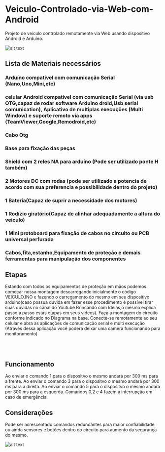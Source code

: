 # Veiculo-Controlado-via-Web-com-Android
Projeto de veículo controlado remotamente via Web usando  dispositivo Android e Arduíno.  


![alt text](https://github.com/lucascalu/Veiculo-Controlado-via-Web-com-Android/blob/master/WhatsApp%20Image%202020-08-13%20at%2010.39.16.jpeg?raw=true)

<h2>Lista de Materiais necessários </h2>

<h3> Arduíno compativel com comunicação Serial (Nano,Uno,Mini,etc) </h3>
<h3> celular Android compativel com comunicação Serial (via usb OTG,capaz de rodar software Arduino droid,Usb serial comunication), Aplicativo de multiplas execuções (Multi Window) e suporte remoto via apps (TeamViewer,Google,Remodroid,etc)  </h3>
<h3> Cabo Otg </h3>
<h3> Base para fixação das peças </h3>
<h3> Shield com 2 reles NA para arduíno (Pode ser utilizado ponte H também) </h3>
<h3> 2 Motores DC com rodas (pode ser utilizado a potencia de acordo com sua preferencia e possibilidade dentro do projeto)  </h3>
<h3> 1 Bateria(Capaz de suprir a necessidade dos motores) </h3>
<h3> 1 Rodízio giratório(Capaz de alinhar adequadamente a altura do veiculo) </h3>
<h3> 1 Mini protoboard para fixação de cabos no circuito ou PCB universal perfurada </h3>
<h3> Cabos,fita,estanho,Equipamento de proteção e demais ferramentas para manipulação dos componentes </h3>



<h2> Etapas </h2>

<p> Estando com todos os equipamentos de proteção em mãos podemos começar nossa montagem descarregando inicialmente o código VEICULO.INO e fazendo o carregamento do mesmo em seu dispositivo arduino(caso possua duvida em fazer esse procedimento é possível tirar suas duvidas no canal do Youtube Brincando com Ideias,o mesmo explica passo a passo estas etapas em seus videos).
    Faça a montagem do circuito conforme indicado no Diagrama na base.
    Conecte-se remotamente ao seu celular e abra as aplicações de comunicação serial e multi execução (Através dessa aplicação você podera deixar uma camera funcionando para monitoramento)
  
</p>

<br>  </br>

<h2> Funcionamento </h2>

<p> Ao enviar o comando 1 para o dispositvo o mesmo andará por 300 ms para a frente.
    Ao enviar o comando 3 para o dispositvo o mesmo andará por 300 ms para a direita.
    Ao enviar o comando 5 para o dispositvo o mesmo andará por 300 ms para a esquerda.
    Comandos 0,2 e 4 fazem a interrupção em caso de emergência.

</p>

<h2> Considerações </h2>

<p> Pode ser acrescentado comandos redundântes para maior confiabilidade ou ainda sensores e botões dentro do circuito para aumento da segurança do mesmo. </p>


![alt text](https://lh3.googleusercontent.com/8nwT1oyitY4nAh1zasfOCJzgsN-svQus2KDXhHGhMJrVarAdSu1AGPAyGULjb57ASJg=s180-rw)


